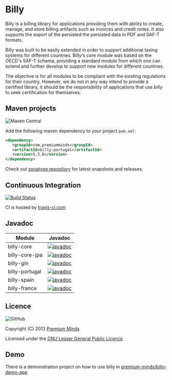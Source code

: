 # Billy

Billy is a billing library for applications providing them with ability to create, manage,  and store billing artifacts such as invoices and credit notes. It also supports the export of the persisted the persisted data in PDF and SAF-T formats.

Billy was built to be easily extended in order to support additional taxing systems for different countries. 
Billy's core module was based on the OECD's SAF-T schema, providing a standard module from which one can extend and further develop to support new modules for different countries.

The objective is for all modules to be compliant with the existing regulations for their country. However, we do not in any way intend to provide a certified library, it should be the responsibility of applications that use billy to seek certification for themselves.


## Maven projects
![Maven Central](https://img.shields.io/maven-central/v/com.premiumminds/billy-portugal)

Add the following maven dependency to your project `pom.xml`:

```xml
<dependency>
   <groupId>com.premiumminds</groupId>
   <artifactId>billy-portugal</artifactId>
   <version>5.3.0</version>
</dependency>
```
Check out [sonatype repository](https://oss.sonatype.org/index.html#nexus-search;quick~billy) for latest snapshots and releases.


## Continuous Integration
[![Build Status](https://travis-ci.com/premium-minds/billy.png?branch=master)](https://travis-ci.com/premium-minds/billy)

CI is hosted by [travis-ci.com](https://travis-ci.com/)

## Javadoc

| Module               | Javadoc |
|----------------------|---------|
| billy-core           | [![javadoc](https://javadoc.io/badge2/com.premiumminds/billy-core/javadoc.svg)](https://javadoc.io/doc/com.premiumminds/billy-core) |
| billy-core-jpa       | [![javadoc](https://javadoc.io/badge2/com.premiumminds/billy-core-jpa/javadoc.svg)](https://javadoc.io/doc/com.premiumminds/billy-core-jpa) |
| billy-gin            | [![javadoc](https://javadoc.io/badge2/com.premiumminds/billy-gin/javadoc.svg)](https://javadoc.io/doc/com.premiumminds/billy-gin) |
| billy-portugal       | [![javadoc](https://javadoc.io/badge2/com.premiumminds/billy-portugal/javadoc.svg)](https://javadoc.io/doc/com.premiumminds/billy-portugal) |
| billy-spain          | [![javadoc](https://javadoc.io/badge2/com.premiumminds/billy-spain/javadoc.svg)](https://javadoc.io/doc/com.premiumminds/billy-spain) |
| billy-france         | [![javadoc](https://javadoc.io/badge2/com.premiumminds/billy-france/javadoc.svg)](https://javadoc.io/doc/com.premiumminds/billy-france) |

## Licence
![GitHub](https://img.shields.io/github/license/premium-minds/billy)

Copyright (C) 2013 [Premium Minds](http://www.premium-minds.com/)

Licensed under the [GNU Lesser General Public Licence](http://www.gnu.org/licenses/lgpl.html)

## Demo

There is a demonstration project on how to use billy in [premium-minds/billy-demo-app](https://github.com/premium-minds/billy-demo-app)
